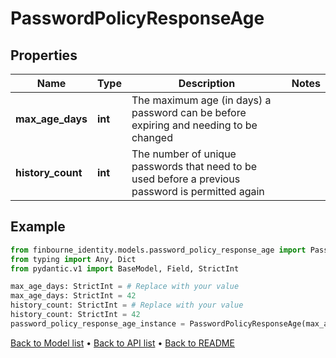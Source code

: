 # PasswordPolicyResponseAge

## Properties
Name | Type | Description | Notes
------------ | ------------- | ------------- | -------------
**max_age_days** | **int** | The maximum age (in days) a password can be before expiring and needing to be changed | 
**history_count** | **int** | The number of unique passwords that need to be used before a previous password is permitted again | 
## Example

```python
from finbourne_identity.models.password_policy_response_age import PasswordPolicyResponseAge
from typing import Any, Dict
from pydantic.v1 import BaseModel, Field, StrictInt

max_age_days: StrictInt = # Replace with your value
max_age_days: StrictInt = 42
history_count: StrictInt = # Replace with your value
history_count: StrictInt = 42
password_policy_response_age_instance = PasswordPolicyResponseAge(max_age_days=max_age_days, history_count=history_count)

```

[Back to Model list](../README.md#documentation-for-models) &#8226; [Back to API list](../README.md#documentation-for-api-endpoints) &#8226; [Back to README](../README.md)

